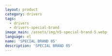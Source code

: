 ```yaml
---
layout: product
category: drivers
tags:
  - drivers
  - drivers-special-brand
image_main: /assets/img/n5-special-brand-5.webp
language: el
name: 'SPECIAL BRAND 05'
description: 'SPECIAL BRAND 05'
---
```

